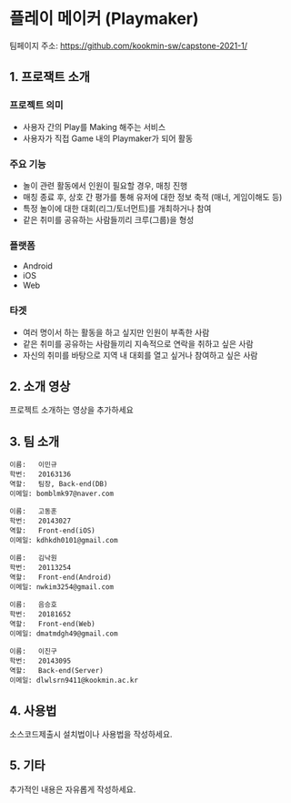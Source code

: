# 플레이 메이커 (Playmaker)

팀페이지 주소: https://github.com/kookmin-sw/capstone-2021-1/


## 1. 프로잭트 소개

### 프로젝트 의미

* 사용자 간의 Play를 Making 해주는 서비스
* 사용자가 직접 Game 내의 Playmaker가 되어 활동
            
### 주요 기능

* 놀이 관련 활동에서 인원이 필요할 경우, 매칭 진행
* 매칭 종료 후, 상호 간 평가를 통해 유저에 대한 정보 축적 (매너, 게임이해도 등)
* 특정 놀이에 대한 대회(리그/토너먼트)를 개최하거나 참여
* 같은 취미를 공유하는 사람들끼리 크루(그룹)을 형성

### 플랫폼

* Android
* iOS
* Web

### 타겟

* 여러 명이서 하는 활동을 하고 싶지만 인원이 부족한 사람
* 같은 취미를 공유하는 사람들끼리 지속적으로 연락을 취하고 싶은 사람
* 자신의 취미를 바탕으로 지역 내 대회를 열고 싶거나 참여하고 싶은 사람



## 2. 소개 영상

프로젝트 소개하는 영상을 추가하세요



## 3. 팀 소개
~~~~~~~~~~
이름:   이민규
학번:   20163136
역할:   팀장, Back-end(DB)
이메일: bomblmk97@naver.com
~~~~~~~~~~
~~~~~~~~~~
이름:   고동훈
학번:   20143027
역할:   Front-end(iOS)
이메일: kdhkdh0101@gmail.com
~~~~~~~~~~
~~~~~~~~~~
이름:   김낙원
학번:   20113254
역할:   Front-end(Android)
이메일: nwkim3254@gmail.com
~~~~~~~~~~
~~~~~~~~~~
이름:   음승호
학번:   20181652
역할:   Front-end(Web)
이메일: dmatmdgh49@gmail.com
~~~~~~~~~~
~~~~~~~~~~
이름:   이진구
학번:   20143095
역할:   Back-end(Server)
이메일: dlwlsrn9411@kookmin.ac.kr
~~~~~~~~~~



## 4. 사용법

소스코드제출시 설치법이나 사용법을 작성하세요.



## 5. 기타

추가적인 내용은 자유롭게 작성하세요.


